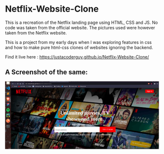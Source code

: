 # Netflix-Website-Clone


This is a recreation of the Netflix landing page using HTML, CSS and JS. No code was taken from the official website. 
The pictures used were however taken from the Netflix website.

This is a project from my early days when I was exploring features in css and how to make pure html-css clones of websites ignoring the backend.


Find it live here : https://justacoderguy.github.io/Netflix-Website-Clone/

## A Screenshot of the same: 

![alt text](https://github.com/justAcoderguy/Netflix-Website-Clone/blob/master/Screenshot%20from%202021-04-27%2023-01-58.png)

